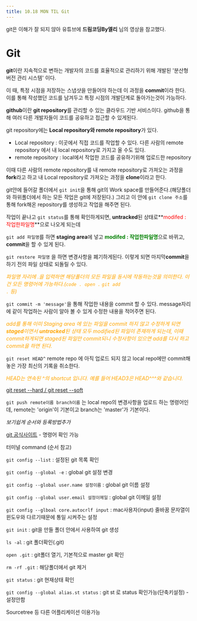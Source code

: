 ```yaml
---
title: 10.18 MON TIL Git
---
```


git은 이해가 잘 되지 않아 유튜브에 **드림코딩By엘리** 님의 영상을 참고했다.

# Git

**git**이란 지속적으로 변하는 개발자의 코드를 효율적으로 관리하기 위해 개발된 '분산형 버전 관리 시스템' 이다.

이 때, 특정 시점을 저장하는 스냅샷을 만들어야 하는데 이 과정을 **commit**이라 한다. 이를 통해 작성했던 코드를 남겨두고 특정 시점의 개발단계로 돌아가는것이 가능하다.

**github**이란 **git repository**를 관리할 수 있는 클라우드 기반 서비스이다. github을 통해 여러 다른 개발자들이 코드를 공유하고 접근할 수 있게된다. 

git repository에는  **Local repository와 remote repository**가 있다.

- Local repository : 이곳에서 직접 코드를 작업할 수 있다. 다른 사람의 remote repository 에서 내 local repository로 가지고 올 수도 있다.
- remote repository : local에서 작업한 코드를 공유하기위해 업로드한 repository

이때 다른 사람의 remote repository를 내 remote repository로 가져오는 과정을 **fork**라고 하고 내 Local repository로 가져오는 과정을 **clone**이라고 한다.

git안에 들어갈 폴더에서  <code>git init</code>을 통해 git의 Work space를 만들어준다.(해당폴더와 하위폴더에서 하는 모든 작업은 git에 저장된다.) 그리고 이 안에 <code>git clone 주소</code>를 통해 fork해온 repository를 생성하고 작업을 해주면 된다.

작업이 끝나고 <code>git status</code>를 통해 확인하게되면, **untracked**된 상태로**<span style="color:red">modifed : 작업한파일명</span>**으로 나오게 되는데 

<code>git add 파일명</code>를 하면 **staging area**에 넣고 <span style="color:green">**modifed : 작업한파일명**</span>으로 바뀌고, **commit**을 할 수 있게 된다.

<code>git restore 파일명</code> 을 하면 변경사항을 폐기하게된다. 이렇게 되면 마지막**commit**을 하기 전의 파일 상태로 되돌릴 수 있다.

<span style="color:orange">*파일명 자리에 .을 입력하면 해당폴더의 모든 파일을 동시에 작동하는것을 의미한다. 이건 모든 명령어에 가능하다.(<code>code .</code>  <code>open .</code> <code>git add .</code> 등)*</span>

<code>git commit -m 'message'</code>을 통해 작업한 내용을 commit 할 수 있다. message자리에 같이 작업하는 사람이 알아 볼 수 있게 수정한 내용을 적어주면 된다.

<span style="color:orange">*add를 통해 이미 Staging area 에 있는 파일을 commit 하지 않고 수정하게 되면 **staged**이면서 **untracked**된 상태 모두 modified된 파일이 존재하게 되는데, 이때 commit하게되면 staged된 파일만 commit되니 수정사항이 있으면 add를 다시 하고 commit을 하면 된다.*</span>

<code>git reset HEAD^</code> remote repo 에 아직 업로드 되지 않고 local repo에만 commit해 놓은 가장 최신의 기록을 취소한다.

<span style="color:orange">*HEAD는 연속된 ^의 shortcut 입니다. 예를 들어 HEAD3은 HEAD^^^와 같습니다.*</span>

[git reset --hard  /  git reset --soft](https://git-scm.com/book/ko/v2/Git-%EB%8F%84%EA%B5%AC-Reset-%EB%AA%85%ED%99%95%ED%9E%88-%EC%95%8C%EA%B3%A0-%EA%B0%80%EA%B8%B0)

<code>git push remote이름 branch이름</code> 는 local repo의 변경사항을 업로드 하는 명령어인데, remote는 'origin'이 기본이고 branch는 'master'가 기본이다.



*보기쉽게 순서와 등록방법추가*

[git 공식사이트](https://git-scm.com/docs) - 명령어 확인 가능

터미널 command (순서 참고)

<code>git config --list</code> : 설정된 git 목록 확인

<code>git config --global -e</code> : global git 설정 변경

<code>git config --global user.name 설정이름</code> : global git 이름 설정

<code>git config --global user.email 설정이메일</code> : global git 이메일 설정

<code>git config --glboal core.autocrlf input</code> : mac사용자(input) 줄바꿈 문자열이 윈도우와 다르기때문에 통일 시켜주는 설정

<code>git init</code> : git을 만들 폴더 안에서 사용하여 git 생성

<code>ls -al</code> : git 폴더확인(.git)

<code>open .git</code> : git폴더 열기, 기본적으로 master git 확인

<code>rm -rf .git</code> : 해당폴더에서 git 제거

<code>git status</code> : git 현재상태 확인

<code>git config --global alias.st status</code> : git st 로 status 확인가능(단축키설정) - 설정안함



Sourcetree 등 다른 어플리케이션 이용가능

